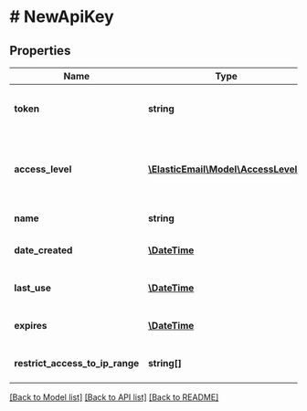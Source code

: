 # # NewApiKey

## Properties

Name | Type | Description | Notes
------------ | ------------- | ------------- | -------------
**token** | **string** | Unique token to be used in the system | [optional]
**access_level** | [**\ElasticEmail\Model\AccessLevel[]**](AccessLevel.md) | Access level or permission to be assigned to this ApiKey. | [optional]
**name** | **string** | Name of the ApiKey. | [optional]
**date_created** | [**\DateTime**](\DateTime.md) | Date this ApiKey was created. | [optional]
**last_use** | [**\DateTime**](\DateTime.md) | Date this ApiKey was last used. | [optional]
**expires** | [**\DateTime**](\DateTime.md) | Date this ApiKey expires. | [optional]
**restrict_access_to_ip_range** | **string[]** | Which IPs can use this ApiKey | [optional]

[[Back to Model list]](../../README.md#models) [[Back to API list]](../../README.md#endpoints) [[Back to README]](../../README.md)
